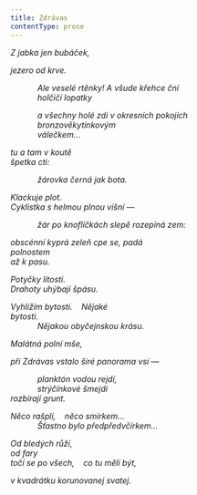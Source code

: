 ```yaml
---
title: Zdrávas
contentType: prose
---
```


_Z jabka jen bubáček,_

_jezero od krve._

            _Ale veselé rtěnky! A všude křehce ční  
            holčičí lopatky_

            _a všechny holé zdi v okresních pokojích  
            bronzověkytinkovým  
            válečkem…_

_tu a tam v koutě  
špetka cti:_

            _žárovka černá jak bota._

_Klackuje plot.  
Cyklistka s helmou plnou višní —_

            _žár po knoflíčkách slepě rozepíná zem:_

_obscénní kyprá zeleň cpe se, padá  
polnostem  
až k pasu._

_Potyčky lítostí.  
Drahoty uhýbají špásu._

_Vyhlížím bytosti.    Nějaké  
bytosti.  
            Nějakou obyčejnskou krásu._

_Malátná polní mše,_

_při Zdrávas vstalo širé panorama vsí —_

            _planktón vodou rejdí,  
            strýčínkové šmejdi  
rozbírají grunt._

_Něco rašplí,    něco smirkem…  
            Šťastno bylo předpředvčírkem…_

_Od bledých růží,  
od fary  
točí se po všech,    co tu měli být,_

_v kvadrátku korunovanej svatej._
